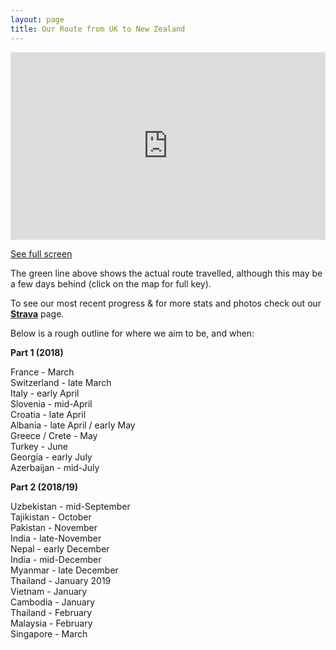```yaml
---
layout: page
title: Our Route from UK to New Zealand 
---
```


<div class="map">
    <iframe width="100%" height="300px" frameBorder="0" src="https://umap.openstreetmap.fr/en/map/untitled-map_194872?scaleControl=false&miniMap=false&scrollWheelZoom=false&zoomControl=true&allowEdit=false&moreControl=true&searchControl=null&tilelayersControl=null&embedControl=null&datalayersControl=true&onLoadPanel=undefined&captionBar=false"></iframe><p><a href="https://umap.openstreetmap.fr/en/map/untitled-map_194872">See full screen</a></p>
 </div>

  The green line above shows the actual route travelled, although this may be a few days behind (click on the map for full key).  
  
  To see our most recent progress & for more stats and photos check out our [**Strava**](https://www.strava.com/athletes/readcycleread) page.  

  Below is a rough outline for where we aim to be, and when: 
  
  **Part 1 (2018)**
  
  France - March  
  Switzerland - late March  
  Italy - early April  
  Slovenia - mid-April  
  Croatia - late April  
  Albania - late April / early May  
  Greece / Crete - May  
  Turkey - June  
  Georgia - early July  
  Azerbaijan - mid-July  

  **Part 2 (2018/19)**  
  
  Uzbekistan - mid-September  
  Tajikistan - October  
  Pakistan - November  
  India - late-November  
  Nepal - early December  
  India - mid-December  
  Myanmar - late December  
  Thailand - January 2019  
  Vietnam  - January  
  Cambodia - January  
  Thailand - February  
  Malaysia - February  
  Singapore - March  

